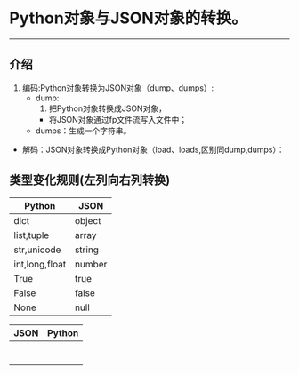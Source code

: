 # Python对象与JSON对象的转换。
--- 
## 介绍
1. 编码:Python对象转换为JSON对象（dump、dumps）:
    - dump:
        1. 把Python对象转换成JSON对象，
        - 将JSON对象通过fp文件流写入文件中；
    - dumps：生成一个字符串。

- 解码：JSON对象转换成Python对象（load、loads,区别同dump,dumps）：

## 类型变化规则(左列向右列转换)
|Python|JSON|
|-|-|
|dict|object|
|list,tuple|array|
|str,unicode|string|
|int,long,float|number|
|True|true|
|False|false|
|None|null|

|JSON|Python|
|-|-|
|||
|||
|||
|||
|||
|||
|||

